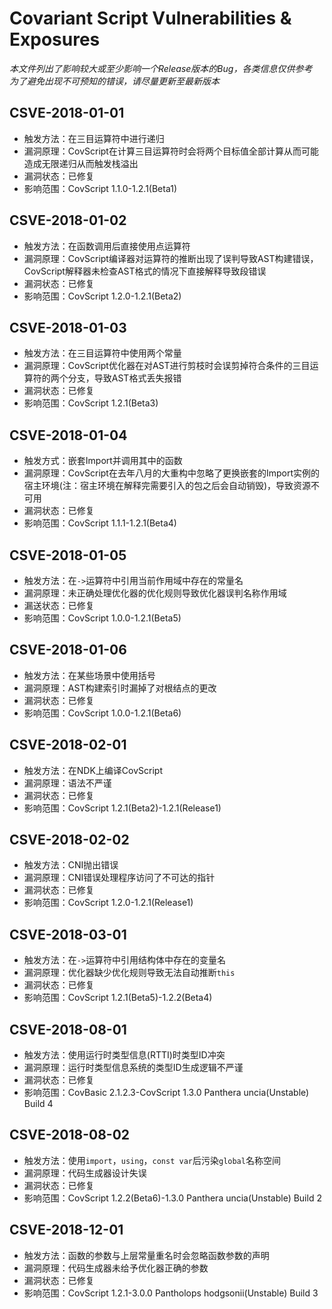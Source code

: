 # Covariant Script Vulnerabilities & Exposures #
*本文件列出了影响较大或至少影响一个Release版本的Bug，各类信息仅供参考*  
*为了避免出现不可预知的错误，请尽量更新至最新版本*
## CSVE-2018-01-01 ##
+ 触发方法：在三目运算符中进行递归
+ 漏洞原理：CovScript在计算三目运算符时会将两个目标值全部计算从而可能造成无限递归从而触发栈溢出
+ 漏洞状态：已修复
+ 影响范围：CovScript 1.1.0-1.2.1(Beta1)
## CSVE-2018-01-02 ##
+ 触发方法：在函数调用后直接使用点运算符
+ 漏洞原理：CovScript编译器对运算符的推断出现了误判导致AST构建错误，CovScript解释器未检查AST格式的情况下直接解释导致段错误
+ 漏洞状态：已修复
+ 影响范围：CovScript 1.2.0-1.2.1(Beta2)
## CSVE-2018-01-03 ##
+ 触发方法：在三目运算符中使用两个常量
+ 漏洞原理：CovScript优化器在对AST进行剪枝时会误剪掉符合条件的三目运算符的两个分支，导致AST格式丢失报错
+ 漏洞状态：已修复
+ 影响范围：CovScript 1.2.1(Beta3)
## CSVE-2018-01-04 ##
+ 触发方式：嵌套Import并调用其中的函数
+ 漏洞原理：CovScript在去年八月的大重构中忽略了更换嵌套的Import实例的宿主环境(注：宿主环境在解释完需要引入的包之后会自动销毁)，导致资源不可用
+ 漏洞状态：已修复
+ 影响范围：CovScript 1.1.1-1.2.1(Beta4)
## CSVE-2018-01-05 ##
+ 触发方法：在`->`运算符中引用当前作用域中存在的常量名
+ 漏洞原理：未正确处理优化器的优化规则导致优化器误判名称作用域
+ 漏送状态：已修复
+ 影响范围：CovScript 1.0.0-1.2.1(Beta5)
## CSVE-2018-01-06 ##
+ 触发方法：在某些场景中使用括号
+ 漏洞原理：AST构建索引时漏掉了对根结点的更改
+ 漏洞状态：已修复
+ 影响范围：CovScript 1.0.0-1.2.1(Beta6)
## CSVE-2018-02-01 ##
+ 触发方法：在NDK上编译CovScript
+ 漏洞原理：语法不严谨
+ 漏洞状态：已修复
+ 影响范围：CovScript 1.2.1(Beta2)-1.2.1(Release1)
## CSVE-2018-02-02 ##
+ 触发方法：CNI抛出错误
+ 漏洞原理：CNI错误处理程序访问了不可达的指针
+ 漏洞状态：已修复
+ 影响范围：CovScript 1.2.0-1.2.1(Release1)
## CSVE-2018-03-01 ##
+ 触发方法：在`->`运算符中引用结构体中存在的变量名
+ 漏洞原理：优化器缺少优化规则导致无法自动推断`this`
+ 漏洞状态：已修复
+ 影响范围：CovScript 1.2.1(Beta5)-1.2.2(Beta4)
## CSVE-2018-08-01 ##
+ 触发方法：使用运行时类型信息(RTTI)时类型ID冲突
+ 漏洞原理：运行时类型信息系统的类型ID生成逻辑不严谨
+ 漏洞状态：已修复
+ 影响范围：CovBasic 2.1.2.3-CovScript 1.3.0 Panthera uncia(Unstable) Build 4
## CSVE-2018-08-02 ##
+ 触发方法：使用`import`，`using`，`const var`后污染`global`名称空间
+ 漏洞原理：代码生成器设计失误
+ 漏洞状态：已修复
+ 影响范围：CovScript 1.2.2(Beta6)-1.3.0 Panthera uncia(Unstable) Build 2
## CSVE-2018-12-01 ##
+ 触发方法：函数的参数与上层常量重名时会忽略函数参数的声明
+ 漏洞原理：代码生成器未给予优化器正确的参数
+ 漏洞状态：已修复
+ 影响范围：CovScript 1.2.1-3.0.0 Pantholops hodgsonii(Unstable) Build 3